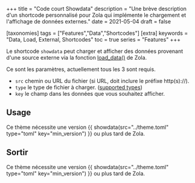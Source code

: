+++
title = "Code court Showdata"
description = "Une brève description d'un shortcode personnalisé pour Zola qui implémente le chargement et l'affichage de données externes."
date = 2021-05-04
draft = false

[taxonomies]
tags = ["Features","Data","Shortcodes"]
[extra]
keywords = "Data, Load, External, Shortcodes"
toc = true
series = "Features"
+++

Le shortcode `showdata` peut charger et afficher des données provenant d'une source externe via la fonction [load_data()](https://www.getzola.org/documentation/templates/overview/#load-data) de Zola.

<!-- more -->

Ce sont les paramètres, actuellement tous les 3 sont requis.

- `src` chemin ou URL du fichier (si URL, doit inclure le préfixe http(s)://).
- `type` le type de fichier à charger. ([supported types](https://www.getzola.org/documentation/templates/overview/#load-data))
- `key` le champ dans les données que vous souhaitez afficher.

## Usage

Ce thème nécessite une version &#123;&#123; showdata(src="../theme.toml" type="toml" key="min_version") &#125;&#125; ou plus tard de Zola.

## Sortir

Ce thème nécessite une version {{ showdata(src="../theme.toml" type="toml" key="min_version") }} ou plus tard de Zola.
